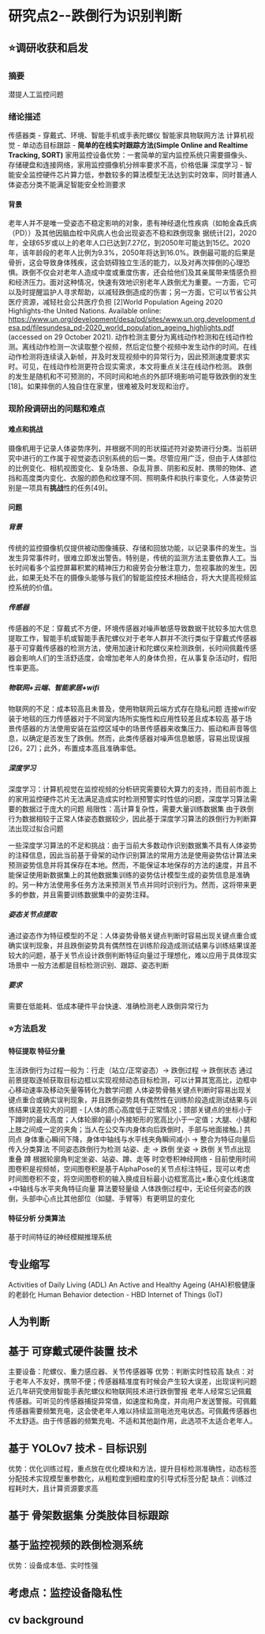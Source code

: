 # 研究点2--跌倒行为识别判断
## ⭐调研收获和启发
### 摘要
潜提人工监控问题
### 绪论描述
传感器类 - 穿戴式、环境、智能手机或手表陀螺仪
智能家具物联网方法
计算机视觉 - 单动态目标跟踪 - **简单的在线实时跟踪方法(Simple Online and Realtime Tracking, SORT)**
家用监控设备优势：一套简单的室内监控系统只需要摄像头、存储硬盘和连接网络，家用监控摄像机分辨率要求不高，价格低廉
深度学习 - 智能安全监控硬件芯片算力低，参数较多的算法模型无法达到实时效率，同时普通人体姿态分类不能满足智能安全检测要求
#### 背景
老年人并不是唯一受姿态不稳定影响的对象，患有神经退化性疾病（如帕金森氏病（PD））及其他因脑血栓中风病人也会出现姿态不稳和跌倒现象
据统计[2]，2020年，全球65岁或以上的老年人口已达到7.27亿，到2050年可能达到15亿。2020年，该年龄段的老年人比例为9.3%，2050年将达到16.0%。跌倒最可能的后果是骨折，这会导致身体残疾，这会妨碍独立生活的能力，以及对再次摔倒的心理恐惧。跌倒不仅会对老年人造成中度或重度伤害，还会给他们及其亲属带来情感负担和经济压力。面对这种情况，快速有效地识别老年人跌倒尤为重要。一方面，它可以及时提醒监护人寻求帮助，以减轻跌倒造成的伤害；另一方面，它可以节省公共医疗资源，减轻社会公共医疗负担
[2]World Population Ageing 2020 Highlights-the United Nations. Available online: https://www.un.org/development/desa/pd/sites/www.un.org.development.desa.pd/filesundesa_pd-2020_world_population_ageing_highlights.pdf (accessed on 29
October 2021).
动作检测主要分为离线动作检测和在线动作检测。离线动作检测一次读取整个视频，然后定位整个视频中发生动作的时间。在线动作检测将连续读入新帧，并及时发现视频中的异常行为，因此预测速度要求实时。可见，在线动作检测更符合现实需求，本文将重点关注在线动作检测。
跌倒的发生是随机和不可预测的，不同时间和地点的外部环境影响可能导致跌倒的发生[18]。如果摔倒的人独自住在家里，很难被及时发现和治疗。
### 现阶段调研出的问题和难点
#### 难点和挑战
摄像机用于记录人体姿势序列，并根据不同的形状描述符对姿势进行分类。当前研究中进行的工作属于视觉姿态识别系统的后一类。尽管应用广泛，但由于人体部位的比例变化、相机视图变化、复杂场景、杂乱背景、阴影和反射、携带的物体、遮挡和高度类内变化、衣服的颜色和纹理不同、照明条件和执行率变化，人体姿势识别是一项具有**挑战**性的任务[49]。
#### 问题
##### 背景
传统的监控摄像机仅提供被动图像捕获、存储和回放功能，以记录事件的发生。当发生异常事件时，很难立即发出警告。特别是，传统的监测方法主要依靠人工。当长时间看多个监控屏幕积累的精神压力和疲劳会分散注意力，忽视事故的发生。因此，如果无处不在的摄像头能够与我们的智能监控技术相结合，将大大提高视频监控系统的价值。
##### 传感器
传感器的不足：穿戴式不方便，环境传感器对噪声敏感导致数据干扰较多加大信息提取工作，智能手机或智能手表陀螺仪对于老年人群并不流行类似于穿戴式传感器
基于可穿戴传感器的检测方法，使用加速计和陀螺仪来检测跌倒，长时间佩戴传感器会影响人们的生活舒适度，会增加老年人的身体负担，在从事复杂活动时，假阳性率更高。
##### 物联网+云端、智能家居+wifi
物联网的不足：成本较高且未普及，使用物联网云端方式存在隐私问题
连接wifi安装于地毯的压力传感器对于不同室内场所实施性和应用性较差且成本较高
基于场景传感器的方法使用安装在监控区域中的场景传感器来收集压力、振动和声音等信息，以确定是否发生了跌倒。然而，此类传感器对噪声信息敏感，容易出现误报[26，27]；此外，布置成本高且准确率低。
##### 深度学习
深度学习：计算机视觉在监控视频的分析研究需要较大算力的支持，而目前市面上的家用监控硬件芯片无法满足造成实时检测预警实时性低的问题，深度学习算法需要的数据过于庞大的问题
局限性：高计算复杂性，需要大量训练数据集
由于跌倒行为数据相较于正常人体姿态数据较少，因此基于深度学习算法的跌倒行为判断算法出现过拟合问题

一些深度学习算法的不足和挑战：由于当前大多数动作识别数据集不具有人体姿势的注释信息，因此当前基于骨架的动作识别算法的常用方法是使用姿势估计算法来预测姿势信息并将其保存在本地。然而，不能保证本地保存的方法的速度，并且不能保证使用新数据集上的其他数据集训练的姿势估计模型生成的姿势信息是准确的。另一种方法使用多任务方法来预测关节点并同时识别行为。然而，这将带来更多的参数，并且需要训练数据集中的姿势注释。

##### 姿态关节点提取
通过姿态作为特征模型的不足：人体姿势骨骼关键点判断时容易出现关键点重合或确实误判现象，并且跌倒姿势具有偶然性在训练阶段造成测试结果与训练结果误差较大的问题，基于关节点设计跌倒判断特征向量过于理想化，难以应用于具体现实场景中
一般方法都是目标检测识别、跟踪、姿态判断
##### 要求
需要在低能耗、低成本硬件平台快速、准确检测老人跌倒异常行为

### ⭐方法启发
#### 特征提取 特征分量
生活跌倒行为过程一般为：行走（站立/正常姿态）-> 跌倒过程 -> 跌倒状态
通过前景提取逐帧获取目标边框以实现视频动态目标检测，可以计算其宽高比，边框中心移动速率及移动矢量等转化为数学问题
人体姿势骨骼关键点判断时容易出现关键点重合或确实误判现象，并且跌倒姿势具有偶然性在训练阶段造成测试结果与训练结果误差较大的问题 - [人体的质心高度低于正常情况；颈部关键点的坐标小于下蹲时的最大高度；人体轮廓的最小外接矩形的宽高比小于一定值；大腿、小腿和上肢之间成一定的夹角；当人在公交车内身体向后跌倒时，手部与地面接触。]
共同点  身体重心瞬间下降，身体中轴线与水平线夹角瞬间减小 -> 整合为特征向量后传入分类算法
不同姿态跌倒行为检测
站姿、走 -> 跌倒
坐姿 -> 跌倒  关节点出现重叠
蹲
根据轮廓角判定坐姿、站姿、蹲、走等
时空卷积神经网络 - 目前使用时间图卷积是视频帧，空间图卷积是基于AlphaPose的关节点标注特征，现可以考虑时间图卷积不变，将空间图卷积的输入换成目标最小边框宽高比+重心变化线速度+中轴线与水平夹角特征向量
算法要轻量级
人体跌倒过程中，无论任何姿态的跌倒，头部中心点比其他部位（如腿、手臂等）有更明显的变化
#### 特征分析 分类算法
基于时间特征的神经模糊推理系统
## 专业缩写
Activities of Daily Living (ADL) 
An Active and Healthy Ageing (AHA)积极健康的老龄化
Human Behavior detection - HBD
Internet of Things (IoT)
## 人为判断

## 基于 可穿戴式硬件装置 技术
主要设备：陀螺仪、重力感应器、关节传感器等
优势：判断实时性较高
缺点：对于老年人不友好，携带不便；传感器精准度有时候会产生较大误差，出现误判问题
近几年研究使用智能手表陀螺仪和物联网技术进行跌倒警报
老年人经常忘记佩戴传感器。可听见的传感器捕捉异常值，如速度和角度，并向用户发送警报。可佩戴传感器需要频繁充电，这会使老年人难以持续监测电池充电状态。可佩戴传感器也不太舒适。由于传感器的频繁充电、不适和其他副作用，此选项不太适合老年人。
## 基于 YOLOv7 技术 - 目标识别
优势：优化训练过程，重点放在优化模块和方法，提升目标检测准确性，动态标签分配技术实现模型重参数化，从粗粒度到细粒度的引导式标签分配
缺点：训练过程耗时大，且计算资源要求高
## 基于 骨架数据集 分类肢体目标跟踪

## 基于监控视频的跌倒检测系统
优势：设备成本低、实时性强

## 考虑点：监控设备隐私性


## cv background